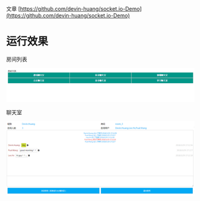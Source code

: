 文章 [https://github.com/devin-huang/socket.io-Demo](https://github.com/devin-huang/socket.io-Demo)

# 运行效果

房间列表

![](https://github.com/devin-huang/devin-huang.github.io/raw/master/img/pubilc/websocket-room-list.jpg)

聊天室

![](https://github.com/devin-huang/devin-huang.github.io/raw/master/img/pubilc/websocket-main.jpg)



